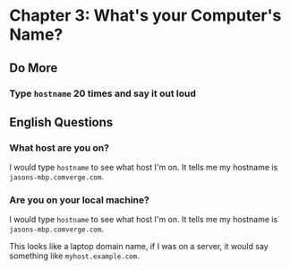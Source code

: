 
# Chapter 3: What's your Computer's Name?

## Do More

### Type `hostname` 20 times and say it out loud

## English Questions

### What host are you on?

I would type `hostname` to see what host I'm on. It tells me my hostname is  
`jasons-mbp.comverge.com`.

### Are you on your local machine?

I would type `hostname` to see what host I'm on. It tells me my hostname is  
`jasons-mbp.comverge.com`.

This looks like a laptop domain name, if I was on a server, it would
say something like `myhost.example.com`.

